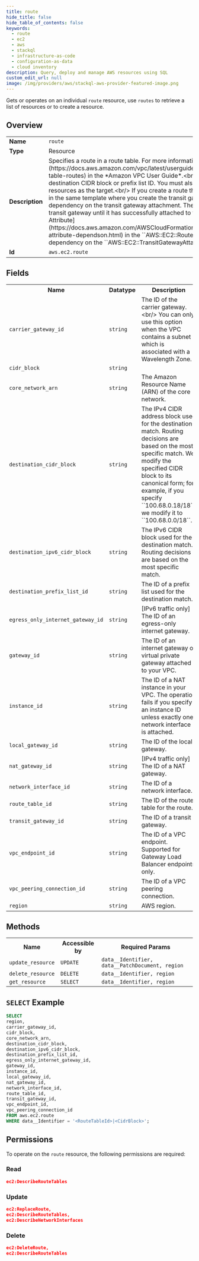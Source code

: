 ```yaml
---
title: route
hide_title: false
hide_table_of_contents: false
keywords:
  - route
  - ec2
  - aws
  - stackql
  - infrastructure-as-code
  - configuration-as-data
  - cloud inventory
description: Query, deploy and manage AWS resources using SQL
custom_edit_url: null
image: /img/providers/aws/stackql-aws-provider-featured-image.png
---
```

Gets or operates on an individual <code>route</code> resource, use <code>routes</code> to retrieve a list of resources or to create a resource.

## Overview
<table><tbody>
<tr><td><b>Name</b></td><td><code>route</code></td></tr>
<tr><td><b>Type</b></td><td>Resource</td></tr>
<tr><td><b>Description</b></td><td>Specifies a route in a route table. For more information, see &#91;Routes&#93;(https:&#x2F;&#x2F;docs.aws.amazon.com&#x2F;vpc&#x2F;latest&#x2F;userguide&#x2F;VPC_Route_Tables.html#route-table-routes) in the *Amazon VPC User Guide*.&lt;br&#x2F;&gt; You must specify either a destination CIDR block or prefix list ID. You must also specify exactly one of the resources as the target.&lt;br&#x2F;&gt; If you create a route that references a transit gateway in the same template where you create the transit gateway, you must declare a dependency on the transit gateway attachment. The route table cannot use the transit gateway until it has successfully attached to the VPC. Add a &#91;DependsOn Attribute&#93;(https:&#x2F;&#x2F;docs.aws.amazon.com&#x2F;AWSCloudFormation&#x2F;latest&#x2F;UserGuide&#x2F;aws-attribute-dependson.html) in the ``AWS::EC2::Route`` resource to explicitly declare a dependency on the ``AWS::EC2::TransitGatewayAttachment`` resource.</td></tr>
<tr><td><b>Id</b></td><td><code>aws.ec2.route</code></td></tr>
</tbody></table>

## Fields
<table><tbody>
<tr><th>Name</th><th>Datatype</th><th>Description</th></tr>
<tr><td><code>carrier_gateway_id</code></td><td><code>string</code></td><td>The ID of the carrier gateway.&lt;br&#x2F;&gt; You can only use this option when the VPC contains a subnet which is associated with a Wavelength Zone.</td></tr>
<tr><td><code>cidr_block</code></td><td><code>string</code></td><td></td></tr>
<tr><td><code>core_network_arn</code></td><td><code>string</code></td><td>The Amazon Resource Name (ARN) of the core network.</td></tr>
<tr><td><code>destination_cidr_block</code></td><td><code>string</code></td><td>The IPv4 CIDR address block used for the destination match. Routing decisions are based on the most specific match. We modify the specified CIDR block to its canonical form; for example, if you specify ``100.68.0.18&#x2F;18``, we modify it to ``100.68.0.0&#x2F;18``.</td></tr>
<tr><td><code>destination_ipv6_cidr_block</code></td><td><code>string</code></td><td>The IPv6 CIDR block used for the destination match. Routing decisions are based on the most specific match.</td></tr>
<tr><td><code>destination_prefix_list_id</code></td><td><code>string</code></td><td>The ID of a prefix list used for the destination match.</td></tr>
<tr><td><code>egress_only_internet_gateway_id</code></td><td><code>string</code></td><td>&#91;IPv6 traffic only&#93; The ID of an egress-only internet gateway.</td></tr>
<tr><td><code>gateway_id</code></td><td><code>string</code></td><td>The ID of an internet gateway or virtual private gateway attached to your VPC.</td></tr>
<tr><td><code>instance_id</code></td><td><code>string</code></td><td>The ID of a NAT instance in your VPC. The operation fails if you specify an instance ID unless exactly one network interface is attached.</td></tr>
<tr><td><code>local_gateway_id</code></td><td><code>string</code></td><td>The ID of the local gateway.</td></tr>
<tr><td><code>nat_gateway_id</code></td><td><code>string</code></td><td>&#91;IPv4 traffic only&#93; The ID of a NAT gateway.</td></tr>
<tr><td><code>network_interface_id</code></td><td><code>string</code></td><td>The ID of a network interface.</td></tr>
<tr><td><code>route_table_id</code></td><td><code>string</code></td><td>The ID of the route table for the route.</td></tr>
<tr><td><code>transit_gateway_id</code></td><td><code>string</code></td><td>The ID of a transit gateway.</td></tr>
<tr><td><code>vpc_endpoint_id</code></td><td><code>string</code></td><td>The ID of a VPC endpoint. Supported for Gateway Load Balancer endpoints only.</td></tr>
<tr><td><code>vpc_peering_connection_id</code></td><td><code>string</code></td><td>The ID of a VPC peering connection.</td></tr>
<tr><td><code>region</code></td><td><code>string</code></td><td>AWS region.</td></tr>

</tbody></table>

## Methods

<table><tbody>
  <tr>
    <th>Name</th>
    <th>Accessible by</th>
    <th>Required Params</th>
  </tr>
  <tr>
    <td><code>update_resource</code></td>
    <td><code>UPDATE</code></td>
    <td><code>data__Identifier, data__PatchDocument, region</code></td>
  </tr>
  <tr>
    <td><code>delete_resource</code></td>
    <td><code>DELETE</code></td>
    <td><code>data__Identifier, region</code></td>
  </tr>
  <tr>
    <td><code>get_resource</code></td>
    <td><code>SELECT</code></td>
    <td><code>data__Identifier, region</code></td>
  </tr>
</tbody></table>

## `SELECT` Example
```sql
SELECT
region,
carrier_gateway_id,
cidr_block,
core_network_arn,
destination_cidr_block,
destination_ipv6_cidr_block,
destination_prefix_list_id,
egress_only_internet_gateway_id,
gateway_id,
instance_id,
local_gateway_id,
nat_gateway_id,
network_interface_id,
route_table_id,
transit_gateway_id,
vpc_endpoint_id,
vpc_peering_connection_id
FROM aws.ec2.route
WHERE data__Identifier = '<RouteTableId>|<CidrBlock>';
```

## Permissions

To operate on the <code>route</code> resource, the following permissions are required:

### Read
```json
ec2:DescribeRouteTables
```

### Update
```json
ec2:ReplaceRoute,
ec2:DescribeRouteTables,
ec2:DescribeNetworkInterfaces
```

### Delete
```json
ec2:DeleteRoute,
ec2:DescribeRouteTables
```

